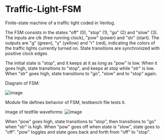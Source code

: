 # Traffic-Light-FSM

Finite-state machine of a traffic light coded in Verilog.



The FSM consists in the states "off" (0), "stop" (1), "go" (2) and "slow" (3). The inputs are clk (free running clock), "pow" (power) and "str" (start). 
The outputs are "g" (green), "y" (yellow) and "r" (red), indicating the colors of the traffic lights currently turned on.
State transitions are synchronized with positive clock edges


The initial state is "stop", and it keeps at it as long as "pow" is low. When it goes high, state transitions to "stop", and keeps at stop while "str" is low.
When "str" goes high, state transitions to "go", "slow" and to "stop" again.

Diagram of FSM:

![image](https://github.com/rafaelpinheiro32/Traffic-Light-FSM/assets/151592512/c9a617b4-5978-42cb-90b9-0f76b7fe54ff)

Module file defines behavior of FSM, testbench file tests it.

Image of testfile waveforms:
![image](https://github.com/rafaelpinheiro32/Traffic-Light-FSM/assets/151592512/43b0f291-ba6f-48f6-a488-d3e8580900c2)

When "pow" goes high, state transitions to "stop", then transitions to "go" when "str" is high. When "pow" goes off when state is "slow", state goes to "off".
"pow" toggles and state goes back and forth from "off" to "stop".
